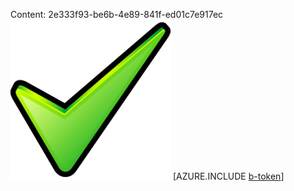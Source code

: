 Content: 2e333f93-be6b-4e89-841f-ed01c7e917ec![image](d6bf2c2a-2ffb-46ab-929b-29cd4185331b.png)
[AZURE.INCLUDE [b-token](bba8c92a-8852-4ed1-a51d-791feed5d616.md)]
